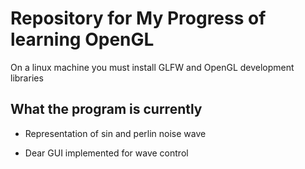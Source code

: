 # Repository for My Progress of learning OpenGL

On a linux machine you must install GLFW and OpenGL development libraries

## What the program is currently

* Representation of sin and perlin noise wave

* Dear GUI implemented for wave control
